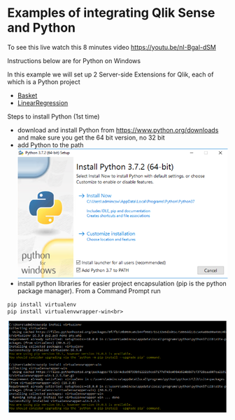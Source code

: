 # Examples of integrating Qlik Sense and Python 

To see this live watch this 8 minutes video https://youtu.be/nI-Bgal-dSM

Instructions below are for Python on Windows

In this example we will set up 2 Server-side Extensions for Qlik, each of which is a Python project
 * <a href="https://github.com/ChristofSchwarz/qs-python-samples/tree/master/Basket">Basket</a>
 * <a href="https://github.com/ChristofSchwarz/qs-python-samples/tree/master/LinearRegression">LinearRegression</a>
 
Steps to install Python (1st time)
 * download and install Python from https://www.python.org/downloads and make sure you get the 64 bit version, no 32 bit
 * add Python to the path<br>
![alttext](https://github.com/ChristofSchwarz/pics/raw/master/python1.png "screenshot")
 * install python libraries for easier project encapsulation (pip is the python package manager). From a Command Prompt run
``` 
pip install virtualenv
pip install virtualenvwrapper-win<br>
```
![alttext](https://github.com/ChristofSchwarz/pics/raw/master/python2.png "screenshot")
 

 
